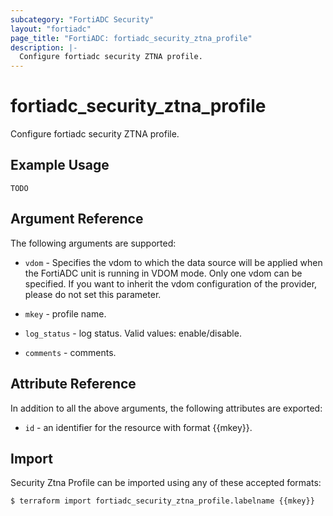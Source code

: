 ```yaml
---
subcategory: "FortiADC Security"
layout: "fortiadc"
page_title: "FortiADC: fortiadc_security_ztna_profile"
description: |-
  Configure fortiadc security ZTNA profile.
---
```


# fortiadc_security_ztna_profile
Configure fortiadc security ZTNA profile.

## Example Usage
```hcl
TODO
```

## Argument Reference

The following arguments are supported:

* `vdom` - Specifies the vdom to which the data source will be applied when the FortiADC unit is running in VDOM mode. Only one vdom can be specified. If you want to inherit the vdom configuration of the provider, please do not set this parameter.
* `mkey` - profile name.

* `log_status` - log status. Valid values: enable/disable.

* `comments` - comments. 

## Attribute Reference

In addition to all the above arguments, the following attributes are exported:
* `id` - an identifier for the resource with format {{mkey}}.

## Import
 Security Ztna Profile can be imported using any of these accepted formats:
```
$ terraform import fortiadc_security_ztna_profile.labelname {{mkey}}
```
